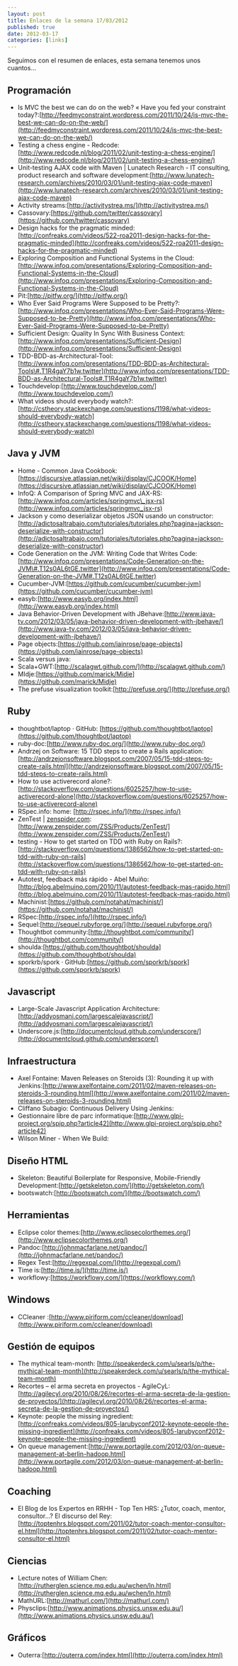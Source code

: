 ```yaml
--- 
layout: post 
title: Enlaces de la semana 17/03/2012 
published: true
date: 2012-03-17 
categories: [links] 
--- 
```


Seguimos con el resumen de enlaces, esta semana tenemos unos cuantos...

Programación
------------
-   Is MVC the best we can do on the web? « Have you fed your constraint today?:[http://feedmyconstraint.wordpress.com/2011/10/24/is-mvc-the-best-we-can-do-on-the-web/](http://feedmyconstraint.wordpress.com/2011/10/24/is-mvc-the-best-we-can-do-on-the-web/)
-   Testing a chess engine - Redcode:[http://www.redcode.nl/blog/2011/02/unit-testing-a-chess-engine/](http://www.redcode.nl/blog/2011/02/unit-testing-a-chess-engine/)
-   Unit-testing AJAX code with Maven | Lunatech Research - IT consulting, product research and software development:[http://www.lunatech-research.com/archives/2010/03/01/unit-testing-ajax-code-maven](http://www.lunatech-research.com/archives/2010/03/01/unit-testing-ajax-code-maven)
-   Activity streams:[http://activitystrea.ms/](http://activitystrea.ms/)
-   Cassovary:[https://github.com/twitter/cassovary](https://github.com/twitter/cassovary)
-   Design hacks for the pragmatic minded:[http://confreaks.com/videos/522-roa2011-design-hacks-for-the-pragmatic-minded](http://confreaks.com/videos/522-roa2011-design-hacks-for-the-pragmatic-minded)
-   Exploring Composition and Functional Systems in the Cloud:[http://www.infoq.com/presentations/Exploring-Composition-and-Functional-Systems-in-the-Cloud](http://www.infoq.com/presentations/Exploring-Composition-and-Functional-Systems-in-the-Cloud)
-   Pit:[http://pitfw.org/](http://pitfw.org/)
-   Who Ever Said Programs Were Supposed to be Pretty?:[http://www.infoq.com/presentations/Who-Ever-Said-Programs-Were-Supposed-to-be-Pretty](http://www.infoq.com/presentations/Who-Ever-Said-Programs-Were-Supposed-to-be-Pretty)
-   Sufficient Design: Quality In Sync With Business Context:[http://www.infoq.com/presentations/Sufficient-Design](http://www.infoq.com/presentations/Sufficient-Design)
-   TDD-BDD-as-Architectural-Tool:[http://www.infoq.com/presentations/TDD-BDD-as-Architectural-Tools\#.T1R4gaY7b1w.twitter](http://www.infoq.com/presentations/TDD-BDD-as-Architectural-Tools#.T1R4gaY7b1w.twitter)
-   Touchdevelop:[http://www.touchdevelop.com/](http://www.touchdevelop.com/)
-   What videos should everybody watch?:[http://cstheory.stackexchange.com/questions/1198/what-videos-should-everybody-watch](http://cstheory.stackexchange.com/questions/1198/what-videos-should-everybody-watch)


Java y JVM
----------
-   Home - Common Java Cookbook: [https://discursive.atlassian.net/wiki/display/CJCOOK/Home](https://discursive.atlassian.net/wiki/display/CJCOOK/Home)
-   InfoQ: A Comparison of Spring MVC and JAX-RS:[http://www.infoq.com/articles/springmvc\_jsx-rs](http://www.infoq.com/articles/springmvc_jsx-rs)
-   Jackson y como deserializar objetos JSON usando un constructor:[http://adictosaltrabajo.com/tutoriales/tutoriales.php?pagina=jackson-deserialize-with-constructor](http://adictosaltrabajo.com/tutoriales/tutoriales.php?pagina=jackson-deserialize-with-constructor)
-   Code Generation on the JVM: Writing Code that Writes Code:[http://www.infoq.com/presentations/Code-Generation-on-the-JVM\#.T12s0AL6tGE.twitter](http://www.infoq.com/presentations/Code-Generation-on-the-JVM#.T12s0AL6tGE.twitter)
-   Cucumber-JVM:[https://github.com/cucumber/cucumber-jvm](https://github.com/cucumber/cucumber-jvm)
-   easyb:[http://www.easyb.org/index.html](http://www.easyb.org/index.html)
-   Java Behavior-Driven Development with JBehave:[http://www.java-tv.com/2012/03/05/java-behavior-driven-development-with-jbehave/](http://www.java-tv.com/2012/03/05/java-behavior-driven-development-with-jbehave/)
-   Page objects:[https://github.com/iainrose/page-objects](https://github.com/iainrose/page-objects)
-   Scala versus java:
-   Scala+GWT:[http://scalagwt.github.com/](http://scalagwt.github.com/)
-   MIdje:[https://github.com/marick/Midje](https://github.com/marick/Midje)
-   The prefuse visualization toolkit:[http://prefuse.org/](http://prefuse.org/)

Ruby
----
-   thoughtbot/laptop · GitHub: [https://github.com/thoughtbot/laptop](https://github.com/thoughtbot/laptop)
-   ruby-doc:[http://www.ruby-doc.org/](http://www.ruby-doc.org/)
-   Andrzej on Software: 15 TDD steps to create a Rails application: [http://andrzejonsoftware.blogspot.com/2007/05/15-tdd-steps-to-create-rails.html](http://andrzejonsoftware.blogspot.com/2007/05/15-tdd-steps-to-create-rails.html)
-   How to use activerecord alone?: [http://stackoverflow.com/questions/6025257/how-to-use-activerecord-alone](http://stackoverflow.com/questions/6025257/how-to-use-activerecord-alone)
-   RSpec.info: home: [http://rspec.info/](http://rspec.info/)
-   ZenTest | [zenspider.com](http://zenspider.com/): [http://www.zenspider.com/ZSS/Products/ZenTest/](http://www.zenspider.com/ZSS/Products/ZenTest/)
-   testing - How to get started on TDD with Ruby on Rails?: [http://stackoverflow.com/questions/1386562/how-to-get-started-on-tdd-with-ruby-on-rails](http://stackoverflow.com/questions/1386562/how-to-get-started-on-tdd-with-ruby-on-rails)
-   Autotest, feedback más rápido - Abel Muiño:[http://blog.abelmuino.com/2010/11/autotest-feedback-mas-rapido.html](http://blog.abelmuino.com/2010/11/autotest-feedback-mas-rapido.html)
-   Machinist:[https://github.com/notahat/machinist/](https://github.com/notahat/machinist/)
-   RSpec:[http://rspec.info/](http://rspec.info/)
-   Sequel:[http://sequel.rubyforge.org/](http://sequel.rubyforge.org/)
-   Thoughtbot community:[http://thoughtbot.com/community/](http://thoughtbot.com/community/)
-   shoulda:[https://github.com/thoughtbot/shoulda](https://github.com/thoughtbot/shoulda)
-   sporkrb/spork · GitHub:[https://github.com/sporkrb/spork](https://github.com/sporkrb/spork)

Javascript
----------
-   Large-Scale Javascript Application Architecture:[http://addyosmani.com/largescalejavascript/](http://addyosmani.com/largescalejavascript/)
-   Underscore.js:[http://documentcloud.github.com/underscore/](http://documentcloud.github.com/underscore/)

Infraestructura
---------------
-   Axel Fontaine: Maven Releases on Steroids (3): Rounding it up with Jenkins:[http://www.axelfontaine.com/2011/02/maven-releases-on-steroids-3-rounding.html](http://www.axelfontaine.com/2011/02/maven-releases-on-steroids-3-rounding.html)
-   Cliffano Subagio: Continuous Delivery Using Jenkins:
-   Gestionnaire libre de parc informatique:[http://www.glpi-project.org/spip.php?article42](http://www.glpi-project.org/spip.php?article42)
-   Wilson Miner - When We Build:


Diseño HTML
-----------
-   Skeleton: Beautiful Boilerplate for Responsive, Mobile-Friendly Development:[http://getskeleton.com/](http://getskeleton.com/)
-   bootswatch:[http://bootswatch.com/](http://bootswatch.com/)

Herramientas
------------
-   Eclipse color themes:[http://www.eclipsecolorthemes.org/](http://www.eclipsecolorthemes.org/)
-   Pandoc:[http://johnmacfarlane.net/pandoc/](http://johnmacfarlane.net/pandoc/)
-   Regex Test:[http://regexpal.com/](http://regexpal.com/)
-   Time is:[http://time.is/](http://time.is/)
-   workflowy:[https://workflowy.com/](https://workflowy.com/)

Windows
-------
-   CCleaner :[http://www.piriform.com/ccleaner/download](http://www.piriform.com/ccleaner/download)


Gestión de equipos
------------------
-   The mythical team-month: [http://speakerdeck.com/u/searls/p/the-mythical-team-month](http://speakerdeck.com/u/searls/p/the-mythical-team-month)
-   Recortes – el arma secreta en proyectos - AgileCyL:[http://agilecyl.org/2010/08/26/recortes-el-arma-secreta-de-la-gestion-de-proyectos/](http://agilecyl.org/2010/08/26/recortes-el-arma-secreta-de-la-gestion-de-proyectos/)
-   Keynote: people the missing ingredient:[http://confreaks.com/videos/805-larubyconf2012-keynote-people-the-missing-ingredient](http://confreaks.com/videos/805-larubyconf2012-keynote-people-the-missing-ingredient)
-   On queue management:[http://www.portagile.com/2012/03/on-queue-management-at-berlin-hadoop.html](http://www.portagile.com/2012/03/on-queue-management-at-berlin-hadoop.html)

Coaching
--------
-   El Blog de los Expertos en RRHH - Top Ten HRS: ¿Tutor, coach, mentor, consultor...? El discurso del Rey:[http://toptenhrs.blogspot.com/2011/02/tutor-coach-mentor-consultor-el.html](http://toptenhrs.blogspot.com/2011/02/tutor-coach-mentor-consultor-el.html)

Ciencias
--------
-   Lecture notes of William Chen:[http://rutherglen.science.mq.edu.au/wchen/ln.html](http://rutherglen.science.mq.edu.au/wchen/ln.html)
-   MathURL:[http://mathurl.com/](http://mathurl.com/)
-   Physclips:[http://www.animations.physics.unsw.edu.au/](http://www.animations.physics.unsw.edu.au/)

Gráficos
--------
-   Outerra:[http://outerra.com/index.html](http://outerra.com/index.html)

